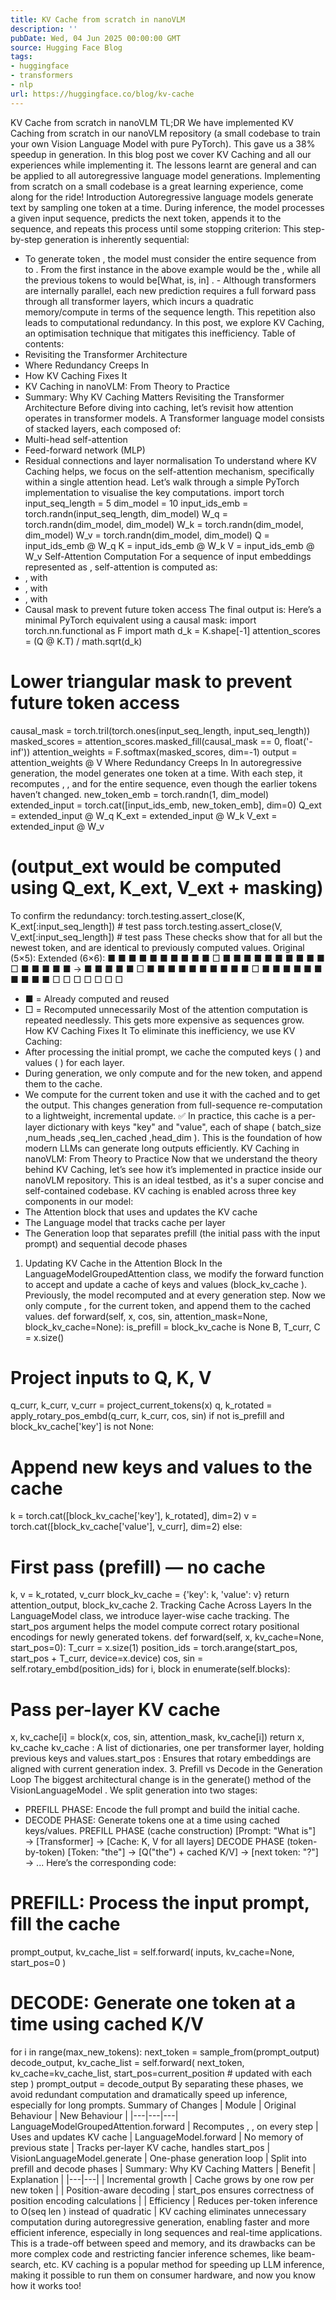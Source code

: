 ```yaml
---
title: KV Cache from scratch in nanoVLM
description: ''
pubDate: Wed, 04 Jun 2025 00:00:00 GMT
source: Hugging Face Blog
tags:
- huggingface
- transformers
- nlp
url: https://huggingface.co/blog/kv-cache
---
```


KV Cache from scratch in nanoVLM
TL;DR
We have implemented KV Caching from scratch in our nanoVLM repository (a small codebase to train your own Vision Language Model with pure PyTorch). This gave us a 38% speedup in generation. In this blog post we cover KV Caching and all our experiences while implementing it. The lessons learnt are general and can be applied to all autoregressive language model generations. Implementing from scratch on a small codebase is a great learning experience, come along for the ride!
Introduction
Autoregressive language models generate text by sampling one token at a time. During inference, the model processes a given input sequence, predicts the next token, appends it to the sequence, and repeats this process until some stopping criterion:
This step-by-step generation is inherently sequential:
- To generate token , the model must consider the entire sequence from to . From the first instance in the above example would be
the
, while all the previous tokens to would be[What, is, in]
. - Although transformers are internally parallel, each new prediction requires a full forward pass through all transformer layers, which incurs a quadratic memory/compute in terms of the sequence length.
This repetition also leads to computational redundancy. In this post, we explore KV Caching, an optimisation technique that mitigates this inefficiency.
Table of contents:
- Revisiting the Transformer Architecture
- Where Redundancy Creeps In
- How KV Caching Fixes It
- KV Caching in nanoVLM: From Theory to Practice
- Summary: Why KV Caching Matters
Revisiting the Transformer Architecture
Before diving into caching, let’s revisit how attention operates in transformer models. A Transformer language model consists of stacked layers, each composed of:
- Multi-head self-attention
- Feed-forward network (MLP)
- Residual connections and layer normalisation
To understand where KV Caching helps, we focus on the self-attention mechanism, specifically within a single attention head.
Let’s walk through a simple PyTorch implementation to visualise the key computations.
import torch
input_seq_length = 5
dim_model = 10
input_ids_emb = torch.randn(input_seq_length, dim_model)
W_q = torch.randn(dim_model, dim_model)
W_k = torch.randn(dim_model, dim_model)
W_v = torch.randn(dim_model, dim_model)
Q = input_ids_emb @ W_q
K = input_ids_emb @ W_k
V = input_ids_emb @ W_v
Self-Attention Computation
For a sequence of input embeddings represented as , self-attention is computed as:
- , with
- , with
- , with
- Causal mask to prevent future token access
The final output is:
Here’s a minimal PyTorch equivalent using a causal mask:
import torch.nn.functional as F
import math
d_k = K.shape[-1]
attention_scores = (Q @ K.T) / math.sqrt(d_k)
# Lower triangular mask to prevent future token access
causal_mask = torch.tril(torch.ones(input_seq_length, input_seq_length))
masked_scores = attention_scores.masked_fill(causal_mask == 0, float('-inf'))
attention_weights = F.softmax(masked_scores, dim=-1)
output = attention_weights @ V
Where Redundancy Creeps In
In autoregressive generation, the model generates one token at a time. With each step, it recomputes , , and for the entire sequence, even though the earlier tokens haven’t changed.
new_token_emb = torch.randn(1, dim_model)
extended_input = torch.cat([input_ids_emb, new_token_emb], dim=0)
Q_ext = extended_input @ W_q
K_ext = extended_input @ W_k
V_ext = extended_input @ W_v
# (output_ext would be computed using Q_ext, K_ext, V_ext + masking)
To confirm the redundancy:
torch.testing.assert_close(K, K_ext[:input_seq_length]) # test pass
torch.testing.assert_close(V, V_ext[:input_seq_length]) # test pass
These checks show that for all but the newest token, and are identical to previously computed values.
Original (5×5): Extended (6×6):
■ ■ ■ ■ ■ ■ ■ ■ ■ ■ □
■ ■ ■ ■ ■ ■ ■ ■ ■ ■ □
■ ■ ■ ■ ■ → ■ ■ ■ ■ ■ □
■ ■ ■ ■ ■ ■ ■ ■ ■ ■ □
■ ■ ■ ■ ■ ■ ■ ■ ■ ■ □
□ □ □ □ □ □
- ■ = Already computed and reused
- □ = Recomputed unnecessarily
Most of the attention computation is repeated needlessly. This gets more expensive as sequences grow.
How KV Caching Fixes It
To eliminate this inefficiency, we use KV Caching:
- After processing the initial prompt, we cache the computed keys ( ) and values ( ) for each layer.
- During generation, we only compute and for the new token, and append them to the cache.
- We compute for the current token and use it with the cached and to get the output.
This changes generation from full-sequence re-computation to a lightweight, incremental update.
✅ In practice, this cache is a per-layer dictionary with keys "key" and "value", each of shape (
batch_size
,num_heads
,seq_len_cached
,head_dim
).
This is the foundation of how modern LLMs can generate long outputs efficiently.
KV Caching in nanoVLM: From Theory to Practice
Now that we understand the theory behind KV Caching, let’s see how it’s implemented in practice inside our nanoVLM repository. This is an ideal testbed, as it's a super concise and self-contained codebase.
KV caching is enabled across three key components in our model:
- The Attention block that uses and updates the KV cache
- The Language model that tracks cache per layer
- The Generation loop that separates prefill (the initial pass with the input prompt) and sequential decode phases
1. Updating KV Cache in the Attention Block
In the LanguageModelGroupedAttention
class, we modify the forward
function to accept and update a cache of keys and values (block_kv_cache
).
Previously, the model recomputed and at every generation step. Now we only compute , for the current token, and append them to the cached values.
def forward(self, x, cos, sin, attention_mask=None, block_kv_cache=None):
is_prefill = block_kv_cache is None
B, T_curr, C = x.size()
# Project inputs to Q, K, V
q_curr, k_curr, v_curr = project_current_tokens(x)
q, k_rotated = apply_rotary_pos_embd(q_curr, k_curr, cos, sin)
if not is_prefill and block_kv_cache['key'] is not None:
# Append new keys and values to the cache
k = torch.cat([block_kv_cache['key'], k_rotated], dim=2)
v = torch.cat([block_kv_cache['value'], v_curr], dim=2)
else:
# First pass (prefill) — no cache
k, v = k_rotated, v_curr
block_kv_cache = {'key': k, 'value': v}
return attention_output, block_kv_cache
2. Tracking Cache Across Layers
In the LanguageModel
class, we introduce layer-wise cache tracking. The start_pos
argument helps the model compute correct rotary positional encodings for newly generated tokens.
def forward(self, x, kv_cache=None, start_pos=0):
T_curr = x.size(1)
position_ids = torch.arange(start_pos, start_pos + T_curr, device=x.device)
cos, sin = self.rotary_embd(position_ids)
for i, block in enumerate(self.blocks):
# Pass per-layer KV cache
x, kv_cache[i] = block(x, cos, sin, attention_mask, kv_cache[i])
return x, kv_cache
kv_cache
: A list of dictionaries, one per transformer layer, holding previous keys and values.start_pos
: Ensures that rotary embeddings are aligned with current generation index.
3. Prefill vs Decode in the Generation Loop
The biggest architectural change is in the generate()
method of the VisionLanguageModel
.
We split generation into two stages:
- PREFILL PHASE: Encode the full prompt and build the initial cache.
- DECODE PHASE: Generate tokens one at a time using cached keys/values.
PREFILL PHASE (cache construction)
[Prompt: "What is"] → [Transformer] → [Cache: K, V for all layers]
DECODE PHASE (token-by-token)
[Token: "the"] → [Q("the") + cached K/V] → [next token: "?"] → ...
Here’s the corresponding code:
# PREFILL: Process the input prompt, fill the cache
prompt_output, kv_cache_list = self.forward(
inputs,
kv_cache=None,
start_pos=0
)
# DECODE: Generate one token at a time using cached K/V
for i in range(max_new_tokens):
next_token = sample_from(prompt_output)
decode_output, kv_cache_list = self.forward(
next_token,
kv_cache=kv_cache_list,
start_pos=current_position # updated with each step
)
prompt_output = decode_output
By separating these phases, we avoid redundant computation and dramatically speed up inference, especially for long prompts.
Summary of Changes
| Module | Original Behaviour | New Behaviour |
|---|---|---|
LanguageModelGroupedAttention.forward |
Recomputes , , on every step | Uses and updates KV cache |
LanguageModel.forward |
No memory of previous state | Tracks per-layer KV cache, handles start_pos |
VisionLanguageModel.generate |
One-phase generation loop | Split into prefill and decode phases |
Summary: Why KV Caching Matters
| Benefit | Explanation |
|---|---|
| Incremental growth | Cache grows by one row per new token |
| Position-aware decoding | start_pos ensures correctness of position encoding calculations |
| Efficiency | Reduces per-token inference to O(seq len ) instead of quadratic |
KV caching eliminates unnecessary computation during autoregressive generation, enabling faster and more efficient inference, especially in long sequences and real-time applications. This is a trade-off between speed and memory, and its drawbacks can be more complex code and restricting fancier inference schemes, like beam-search, etc. KV caching is a popular method for speeding up LLM inference, making it possible to run them on consumer hardware, and now you know how it works too!
